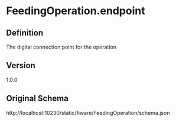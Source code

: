 # FeedingOperation.endpoint

## Definition
The digital connection point for the operation

## Version
1.0.0

## Original Schema
http://localhost:10230/static/fiware/FeedingOperation/schema.json
